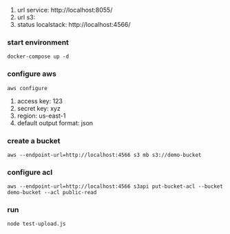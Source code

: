 1. url service: http://localhost:8055/
2. url s3: 
3. status localstack: http://localhost:4566/

### start environment
```shell
docker-compose up -d
```

### configure aws
```
aws configure
```
1. access key: 123
2. secret key: xyz
3. region: us-east-1
4. default output format: json

### create a bucket
```
aws --endpoint-url=http://localhost:4566 s3 mb s3://demo-bucket
```

### configure acl
```
aws --endpoint-url=http://localhost:4566 s3api put-bucket-acl --bucket demo-bucket --acl public-read
```

### run
```
node test-upload.js
```






